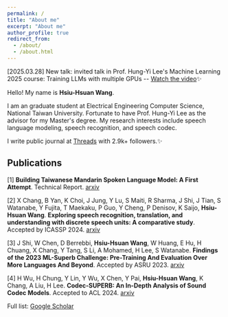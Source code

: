 ```yaml
---
permalink: /
title: "About me"
excerpt: "About me"
author_profile: true
redirect_from: 
  - /about/
  - /about.html
---
```


[2025.03.28] New talk: invited talk in Prof. Hung-Yi Lee's Machine Learning 2025 course: Training LLMs with multiple GPUs -- [Watch the video](https://www.youtube.com/watch?v=mpuRca2UZtI)✨

Hello! My name is **Hsiu-Hsuan Wang**.

I am an graduate student at Electrical Engineering Computer Science, National Taiwan University. Fortunate to have Prof. Hung-Yi Lee as the advisor for my Master's degree. My research interests include speech language modeling, speech recognition, and speech codec.

I write public journal at [Threads](https://www.threads.net/@tony.ai.engineer) with 2.9k+ followers.✨

Publications
---

[1] **Building Taiwanese Mandarin Spoken Language Model: A First Attempt**. Technical Report. [arxiv](https://arxiv.org/abs/2411.07111v2)

[2] X Chang, B Yan, K Choi, J Jung, Y Lu, S Maiti, R Sharma, J Shi, J Tian, S Watanabe, Y Fujita, T Maekaku, P Guo, Y Cheng, P Denisov, K Saijo, **Hsiu-Hsuan Wang**. **Exploring speech recognition, translation, and understanding with discrete speech units: A comparative study**. Accepted by ICASSP 2024. [arxiv](https://arxiv.org/abs/2309.15800) 

[3] J Shi, W Chen, D Berrebbi, **Hsiu-Hsuan Wang**, W Huang, E Hu, H Chuang, X Chang, Y Tang, S Li, A Mohamed, H Lee, S Watanabe. **Findings of the 2023 ML-Superb Challenge: Pre-Training And Evaluation Over More Languages And Beyond**. Accepted by ASRU 2023. [arxiv](https://arxiv.org/abs/2310.05513)

[4] H Wu, H Chung, Y Lin, Y Wu, X Chen, Y Pai, **Hsiu-Hsuan Wang**, K Chang, A Liu, H Lee. **Codec-SUPERB: An In-Depth Analysis of Sound Codec Models**. Accepted to ACL 2024. [arxiv](https://arxiv.org/abs/2402.13071)

Full list: [Google Scholar](https://scholar.google.com/citations?user=A_rFjYIAAAAJ&hl=en&oi=ao)


